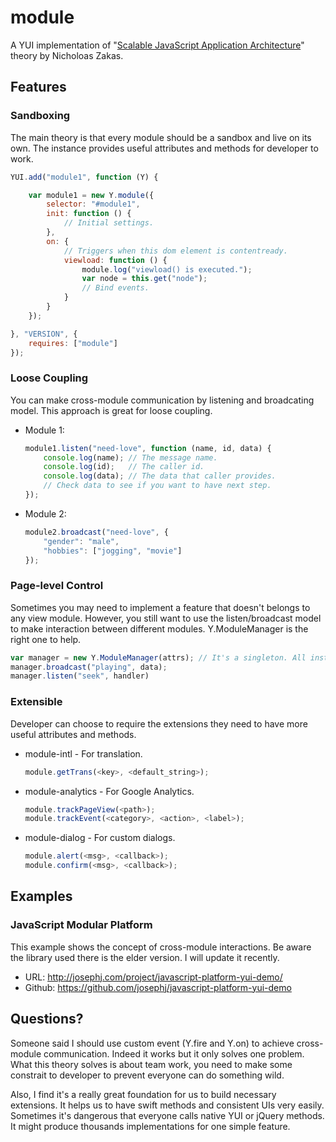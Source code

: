 module
======

A YUI implementation of "[Scalable JavaScript Application Architecture](http://www.slideshare.net/nzakas/scalable-javascript-application-architecture)" theory by Nicholoas Zakas. 

## Features

### Sandboxing

The main theory is that every module should be a sandbox and live on its own.
The instance provides useful attributes and methods for developer to work.

```javascript
YUI.add("module1", function (Y) {

    var module1 = new Y.module({
        selector: "#module1",
        init: function () {
            // Initial settings.
        },
        on: {
            // Triggers when this dom element is contentready.
            viewload: function () {
                module.log("viewload() is executed.");
                var node = this.get("node");
                // Bind events.
            }
        }
    });

}, "VERSION", {
    requires: ["module"]
});
```

### Loose Coupling

You can make cross-module communication by listening and broadcating model.
This approach is great for loose coupling. 

* Module 1:

    ```javascript
    module1.listen("need-love", function (name, id, data) {
        console.log(name); // The message name.
        console.log(id);   // The caller id.
        console.log(data); // The data that caller provides.
        // Check data to see if you want to have next step.
    });
    ```

* Module 2:

    ```javascript
    module2.broadcast("need-love", {
        "gender": "male",
        "hobbies": ["jogging", "movie"]
    });
    ```

### Page-level Control

Sometimes you may need to implement a feature that doesn't belongs to any view module.
However, you still want to use the listen/broadcast model to make interaction between different modules.
Y.ModuleManager is the right one to help.

```javascript
var manager = new Y.ModuleManager(attrs); // It's a singleton. All instances are the same.
manager.broadcast("playing", data);
manager.listen("seek", handler)
```

### Extensible

Developer can choose to require the extensions they need to have more useful attributes and methods.

* module-intl - For translation.

    ```javascript
    module.getTrans(<key>, <default_string>);
    ```
* module-analytics - For Google Analytics.

    ```javascript
    module.trackPageView(<path>);
    module.trackEvent(<category>, <action>, <label>);
    ```
* module-dialog - For custom dialogs.

    ```javascript
    module.alert(<msg>, <callback>);
    module.confirm(<msg>, <callback>);
    ```
    
## Examples

### JavaScript Modular Platform

This example shows the concept of cross-module interactions.
Be aware the library used there is the elder version. 
I will update it recently.

* URL: http://josephj.com/project/javascript-platform-yui-demo/
* Github: https://github.com/josephj/javascript-platform-yui-demo

## Questions?

Someone said I should use custom event (Y.fire and Y.on) to achieve cross-module communication. 
Indeed it works but it only solves one problem. What this theory solves is about team work,
you need to make some constrait to developer to prevent everyone can do something wild. 

Also, I find it's a really great foundation for us to build necessary extensions. 
It helps us to have swift methods and consistent UIs very easily.
Sometimes it's dangerous that everyone calls native YUI or jQuery methods.
It might produce thousands implementations for one simple feature.
